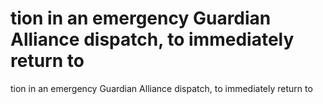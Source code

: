 # tion in an emergency Guardian Alliance dispatch, to immediately return to

tion in an emergency Guardian Alliance dispatch, to immediately return to
